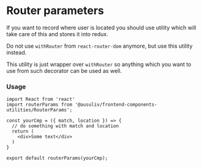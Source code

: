 # Router parameters
If you want to record where user is located you should use utility which will take care of this and stores it into redux.

Do not use `withRouter` from `react-router-dom` anymore, but use this utility instead.

This utility is just wrapper over `withRouter` so anything which you want to use from such decorator can be used as well.
### Usage
```JSX
import React from 'react'
import routerParams from '@ausuliv/frontend-components-utilities/RouterParams';

const yourCmp = ({ match, location }) => {
  // do something with match and location
  return (
    <div>Some text</div>
  )
}

export default routerParams(yourCmp);
```
